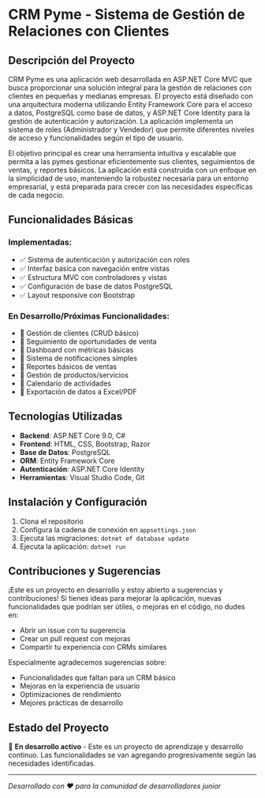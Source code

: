 # CRM Pyme - Sistema de Gestión de Relaciones con Clientes

## Descripción del Proyecto

CRM Pyme es una aplicación web desarrollada en ASP.NET Core MVC que busca proporcionar una solución integral para la gestión de relaciones con clientes en pequeñas y medianas empresas. El proyecto está diseñado con una arquitectura moderna utilizando Entity Framework Core para el acceso a datos, PostgreSQL como base de datos, y ASP.NET Core Identity para la gestión de autenticación y autorización. La aplicación implementa un sistema de roles (Administrador y Vendedor) que permite diferentes niveles de acceso y funcionalidades según el tipo de usuario.

El objetivo principal es crear una herramienta intuitiva y escalable que permita a las pymes gestionar eficientemente sus clientes, seguimientos de ventas, y reportes básicos. La aplicación está construida con un enfoque en la simplicidad de uso, manteniendo la robustez necesaria para un entorno empresarial, y está preparada para crecer con las necesidades específicas de cada negocio.

## Funcionalidades Básicas

### Implementadas:
- ✅ Sistema de autenticación y autorización con roles
- ✅ Interfaz básica con navegación entre vistas
- ✅ Estructura MVC con controladores y vistas
- ✅ Configuración de base de datos PostgreSQL
- ✅ Layout responsive con Bootstrap

### En Desarrollo/Próximas Funcionalidades:
- 🔄 Gestión de clientes (CRUD básico)
- 🔄 Seguimiento de oportunidades de venta
- 🔄 Dashboard con métricas básicas
- 🔄 Sistema de notificaciones simples
- 🔄 Reportes básicos de ventas
- 🔄 Gestión de productos/servicios
- 🔄 Calendario de actividades
- 🔄 Exportación de datos a Excel/PDF

## Tecnologías Utilizadas

- **Backend**: ASP.NET Core 9.0, C#
- **Frontend**: HTML, CSS, Bootstrap, Razor
- **Base de Datos**: PostgreSQL
- **ORM**: Entity Framework Core
- **Autenticación**: ASP.NET Core Identity
- **Herramientas**: Visual Studio Code, Git

## Instalación y Configuración

1. Clona el repositorio
2. Configura la cadena de conexión en `appsettings.json`
3. Ejecuta las migraciones: `dotnet ef database update`
4. Ejecuta la aplicación: `dotnet run`

## Contribuciones y Sugerencias

¡Este es un proyecto en desarrollo y estoy abierto a sugerencias y contribuciones! Si tienes ideas para mejorar la aplicación, nuevas funcionalidades que podrían ser útiles, o mejoras en el código, no dudes en:

- Abrir un issue con tu sugerencia
- Crear un pull request con mejoras
- Compartir tu experiencia con CRMs similares

Especialmente agradecemos sugerencias sobre:
- Funcionalidades que faltan para un CRM básico
- Mejoras en la experiencia de usuario
- Optimizaciones de rendimiento
- Mejores prácticas de desarrollo

## Estado del Proyecto

🚧 **En desarrollo activo** - Este es un proyecto de aprendizaje y desarrollo continuo. Las funcionalidades se van agregando progresivamente según las necesidades identificadas.

---

*Desarrollado con ❤️ para la comunidad de desarrolladores junior* 